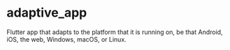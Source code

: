 # adaptive_app
  Flutter app that adapts to the platform that it is running on, be that Android, iOS, the web, Windows, macOS, or Linux.
